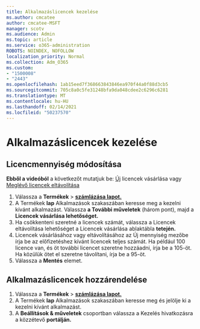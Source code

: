 ```yaml
---
title: Alkalmazáslicencek kezelése
ms.author: cmcatee
author: cmcatee-MSFT
manager: scotv
ms.audience: Admin
ms.topic: article
ms.service: o365-administration
ROBOTS: NOINDEX, NOFOLLOW
localization_priority: Normal
ms.collection: Adm_O365
ms.custom:
- "1500008"
- "2443"
ms.openlocfilehash: 1ab15eed7f368663843846ea970f44a0f88d3cb5
ms.sourcegitcommit: 705c8a0c5fe31248bfa9da048cdee2c6296c6281
ms.translationtype: MT
ms.contentlocale: hu-HU
ms.lasthandoff: 02/14/2021
ms.locfileid: "50237570"
---
```

# <a name="manage-app-licenses"></a>Alkalmazáslicencek kezelése

## <a name="to-change-license-quantity"></a>Licencmennyiség módosítása

**Ebből a videóból** a következőt mutatjuk be: [Új](https://go.microsoft.com/fwlink/p/?linkid=2154857) licencek vásárlása vagy [Meglévő licencek eltávolítása](https://go.microsoft.com/fwlink/p/?linkid=2154938)

1. Válassza a **Termékek**  >  **[számlázása lapot.](https://go.microsoft.com/fwlink/p/?linkid=842054)**
2. A Termékek **lap** Alkalmazások  szakaszában keresse meg a kezelni kívánt alkalmazást. Válassza **a További műveletek** (három pont), majd a **Licencek vásárlása lehetőséget.**
3. Ha csökkenteni szeretné a licencek számát, válassza  a Licencek eltávolítása lehetőséget a Licencek vásárlása ablaktábla **tetején.**
4. Licencek vásárlásához vagy  eltávolításához az  Új mennyiség mezőbe írja be az előfizetéshez kívánt licencek teljes számát. Ha például 100 licence van, és öt további licencet szeretne hozzáadni, írja be a 105-öt. Ha közülük ötet el szeretne távolítani, írja be a 95-öt.
5. Válassza a **Mentés** elemet.

## <a name="to-assign-app-licenses"></a>Alkalmazáslicencek hozzárendelése

1. Válassza a **Termékek**  >  **[számlázása lapot.](https://go.microsoft.com/fwlink/p/?linkid=842054)**
2. A Termékek **lap** Alkalmazások  szakaszában keresse meg és jelölje ki a kezelni kívánt alkalmazást.
3. A **Beállítások & műveletek** csoportban válassza a Kezelés hivatkozásra a közzétevő **portálján.**